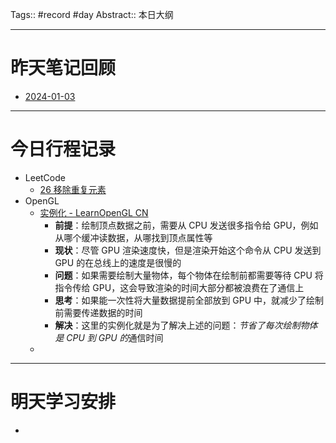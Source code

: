 Tags:: #record #day 
Abstract:: 本日大纲

---

# 昨天笔记回顾

- [2024-01-03](2024-W01/2024-01-03.md)

---
# 今日行程记录

- LeetCode
	- [26 移除重复元素](https://leetcode.cn/problems/remove-duplicates-from-sorted-array/)
- OpenGL
	- [实例化 - LearnOpenGL CN](https://learnopengl-cn.github.io/04%20Advanced%20OpenGL/10%20Instancing/)
		- **前提**：绘制顶点数据之前，需要从 CPU 发送很多指令给 GPU，例如从哪个缓冲读数据，从哪找到顶点属性等
		- **现状**：尽管 GPU 渲染速度快，但是渲染开始这个命令从 CPU 发送到 GPU 的在总线上的速度是很慢的
		- **问题**：如果需要绘制大量物体，每个物体在绘制前都需要等待 CPU 将指令传给 GPU，这会导致渲染的时间大部分都被浪费在了通信上
		- **思考**：如果能一次性将大量数据提前全部放到 GPU 中，就减少了绘制前需要传递数据的时间
		- **解决**：这里的实例化就是为了解决上述的问题：*节省了每次绘制物体是 CPU 到 GPU 的*通信时间
	- 

---
# 明天学习安排

- 


